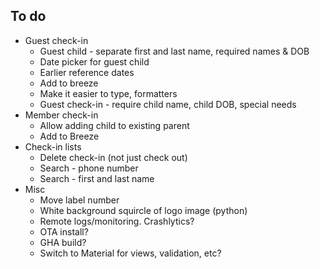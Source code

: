 ## To do

- Guest check-in 
  - Guest child - separate first and last name, required names & DOB
  - Date picker for guest child
  - Earlier reference dates
  - Add to breeze
  - Make it easier to type, formatters
  - Guest check-in - require child name, child DOB, special needs
- Member check-in
  - Allow adding child to existing parent
  - Add to Breeze
- Check-in lists
    - Delete check-in (not just check out)
    - Search - phone number
    - Search - first and last name
- Misc
  - Move label number
  - White background squircle of logo image (python)
  - Remote logs/monitoring. Crashlytics?
  - OTA install?
  - GHA build?
  - Switch to Material for views, validation, etc?



